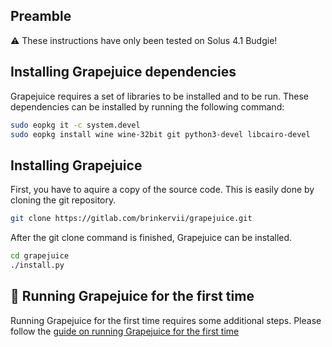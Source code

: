 ## Preamble

⚠ These instructions have only been tested on Solus 4.1 Budgie!

## Installing Grapejuice dependencies

Grapejuice requires a set of libraries to be installed and to be run. These dependencies can be installed by running the
following command:

```sh
sudo eopkg it -c system.devel
sudo eopkg install wine wine-32bit git python3-devel libcairo-devel
```

## Installing Grapejuice

First, you have to aquire a copy of the source code. This is easily done by cloning the git repository.

```sh
git clone https://gitlab.com/brinkervii/grapejuice.git
```

After the git clone command is finished, Grapejuice can be installed.

```sh
cd grapejuice
./install.py
```

## 🚀 Running Grapejuice for the first time

Running Grapejuice for the first time requires some additional steps. Please follow
the [guide on running Grapejuice for the first time](../Guides/First-time-setup)
